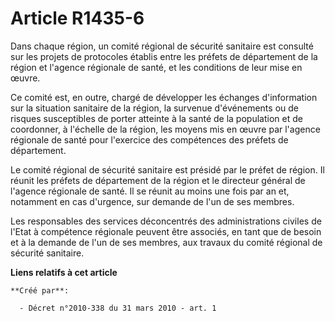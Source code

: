 # Article R1435-6

Dans chaque région, un comité régional de sécurité sanitaire est consulté sur les projets de protocoles établis entre les
préfets de département de la région et l'agence régionale de santé, et les conditions de leur mise en œuvre. 

Ce comité est, en outre, chargé de développer les échanges d'information sur la situation sanitaire de la région, la survenue
d'événements ou de risques susceptibles de porter atteinte à la santé de la population et de coordonner, à l'échelle de la
région, les moyens mis en œuvre par l'agence régionale de santé pour l'exercice des compétences des préfets de département. 

Le comité régional de sécurité sanitaire est présidé par le préfet de région. Il réunit les préfets de département de la
région et le directeur général de l'agence régionale de santé. Il se réunit au moins une fois par an et, notamment en cas
d'urgence, sur demande de l'un de ses membres. 

Les responsables des services déconcentrés des administrations civiles de l'Etat à compétence régionale peuvent être
associés, en tant que de besoin et à la demande de l'un de ses membres, aux travaux du comité régional de sécurité sanitaire.

**Liens relatifs à cet article**

	**Créé par**:

	  - Décret n°2010-338 du 31 mars 2010 - art. 1
